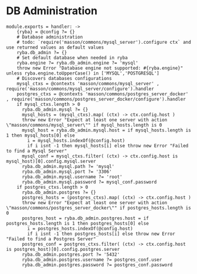 
# DB Administration

    module.exports = handler: ->
        {ryba} = @config ?= {}
        # Database administration
        # todo: `require('masson/commons/mysql_server').configure ctx` and use returned values as default values
        ryba.db_admin ?= {}
        # Set default database when needed in ryba
        ryba.engine ?= ryba.db_admin.engine ?= 'mysql'
        throw new Error "Database engine not supported: #{ryba.engine}" unless ryba.engine.toUpperCase() in ['MYSQL','POSTGRESQL']
        # Discovers databases configurations
        mysql_ctxs = @contexts 'masson/commons/mysql_server' , require('masson/commons/mysql_server/configure').handler
        postgres_ctxs = @contexts 'masson/commons/postgres_server_docker' , require('masson/commons/postgres_server_docker/configure').handler
        if mysql_ctxs.length > 0
          ryba.db_admin.mysql ?= {}
          mysql_hosts = (mysql_ctxs).map( (ctx) -> ctx.config.host )
          throw new Error "Expect at least one server with action \"masson/commons/mysql_server\"" if mysql_hosts.length is 0
          mysql_host = ryba.db_admin.mysql.host = if mysql_hosts.length is 1 then mysql_hosts[0] else
            i = mysql_hosts.indexOf(@config.host)
            if i isnt -1 then mysql_hosts[i] else throw new Error "Failed to find a Mysql Server"
          mysql_conf = mysql_ctxs.filter( (ctx) -> ctx.config.host is mysql_host)[0].config.mysql.server
          ryba.db_admin.mysql.path ?= 'mysql'
          ryba.db_admin.mysql.port ?= '3306'
          ryba.db_admin.mysql.username ?= 'root'
          ryba.db_admin.mysql.password ?= mysql_conf.password
        if postgres_ctxs.length > 0
          ryba.db_admin.postgres ?= {}
          postgres_hosts = (postgres_ctxs).map( (ctx) -> ctx.config.host )
          throw new Error "Expect at least one server with action \"masson/commons/postgres_server_docker\"" if postgres_hosts.length is 0
          postgres_host = ryba.db_admin.postgres.host = if postgres_hosts.length is 1 then postgres_hosts[0] else
            i = postgres_hosts.indexOf(@config.host)
            if i isnt -1 then postgres_hosts[i] else throw new Error "Failed to find a Postgres Server"
          postgres_conf = postgres_ctxs.filter( (ctx) -> ctx.config.host is postgres_host)[0].config.postgres.server
          ryba.db_admin.postgres.port ?= '5432'
          ryba.db_admin.postgres.username ?= postgres_conf.user
          ryba.db_admin.postgres.password ?= postgres_conf.password
